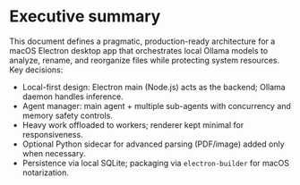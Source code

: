 # Executive summary
This document defines a pragmatic, production-ready architecture for a macOS Electron desktop app that orchestrates local Ollama models to analyze, rename, and reorganize files while protecting system resources. Key decisions:

- Local-first design: Electron main (Node.js) acts as the backend; Ollama daemon handles inference.
- Agent manager: main agent + multiple sub-agents with concurrency and memory safety controls.
- Heavy work offloaded to workers; renderer kept minimal for responsiveness.
- Optional Python sidecar for advanced parsing (PDF/image) added only when necessary.
- Persistence via local SQLite; packaging via `electron-builder` for macOS notarization.
